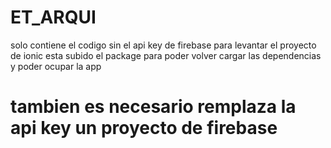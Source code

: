 # ET_ARQUI
solo contiene el codigo sin el api key de firebase para levantar el proyecto de ionic esta subido el package para poder volver cargar las dependencias y poder ocupar la app
# tambien es necesario remplaza la api key un proyecto de firebase 

